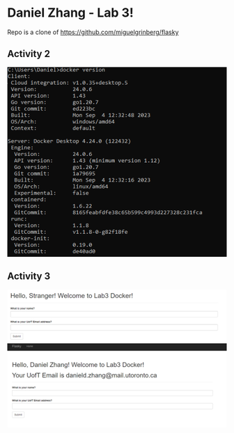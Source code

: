 # Daniel Zhang - Lab 3!
Repo is a clone of https://github.com/miguelgrinberg/flasky

## Activity 2
![Alt text](image-7.png)

## Activity 3
![Alt text](image-8.png)
![Alt text](image-9.png)